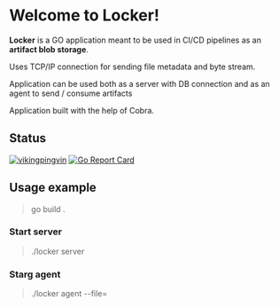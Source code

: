 # Welcome to Locker!

**Locker** is a GO application meant to be used in CI/CD pipelines as an **artifact blob storage**.

Uses TCP/IP connection for sending file metadata and byte stream.

Application can be used both as a server with DB connection and as an agent to send / consume artifacts

Application built with the help of Cobra.

## Status
[![vikingpingvin](https://img.shields.io/circleci/build/gh/VikingPingvin/go-locker/master)](https://app.circleci.com/pipelines/github/VikingPingvin/go-locker?branch=master)
[![Go Report Card](https://goreportcard.com/badge/github.com/VikingPingvin/go-locker)](https://goreportcard.com/report/github.com/VikingPingvin/go-locker)


## Usage example

> go build .
### Start server
> ./locker server
### Starg agent
> ./locker agent --file=<path-to-file>




